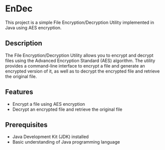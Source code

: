 # EnDec

This project is a simple File Encryption/Decryption Utility implemented in Java using AES encryption.

## Description

The File Encryption/Decryption Utility allows you to encrypt and decrypt files using the Advanced Encryption Standard (AES) algorithm. The utility provides a command-line interface to encrypt a file and generate an encrypted version of it, as well as to decrypt the encrypted file and retrieve the original file.

## Features

- Encrypt a file using AES encryption
- Decrypt an encrypted file and retrieve the original file

## Prerequisites

- Java Development Kit (JDK) installed
- Basic understanding of Java programming language

